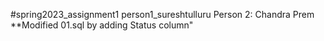 #spring2023_assignment1
person1_sureshtulluru
Person 2: Chandra Prem **Modified 01.sql by adding Status column"